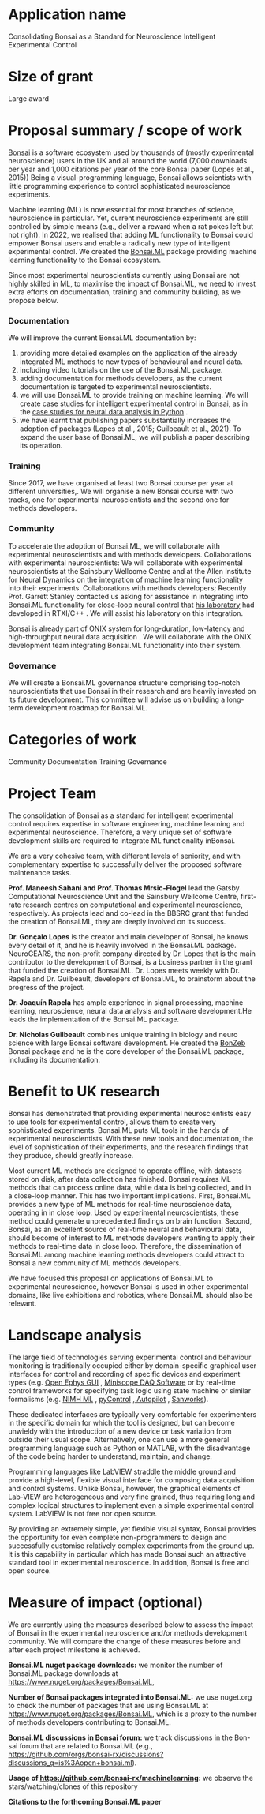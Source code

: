 # Application name

Consolidating Bonsai as a Standard for Neuroscience Intelligent Experimental Control

# Size of grant

Large award

# Proposal summary / scope of work

[Bonsai](https://bonsai-rx.org/) is a software ecosystem used by thousands of (mostly experimental neuroscience) users in the UK and all around the world (7,000 downloads per year and 1,000 citations per year of the core Bonsai paper (Lopes et al., 2015)) Being a visual-programming language, Bonsai allows scientists with little programming experience to control sophisticated neuroscience experiments.

Machine learning (ML) is now essential for most branches of science, neuroscience in particular. Yet, current neuroscience experiments are still controlled by simple means (e.g., deliver a reward when a rat pokes left but not right). In 2022, we realised that adding ML functionality to Bonsai could empower Bonsai users and enable a radically new type of intelligent experimental control. We created the [Bonsai.ML](https://bonsai-rx.org/machinelearning) package providing machine learning functionality to the Bonsai ecosystem.

Since most experimental neuroscientists currently using Bonsai are not highly skilled in ML, to maximise the impact of Bonsai.ML, we need to invest extra efforts on documentation, training and community building, as we propose below.

### Documentation

We will improve the current Bonsai.ML documentation by:
1. providing more detailed examples on the application of the already integrated ML methods to new types of behavioural and neural data.
2. including video tutorials on the use of the Bonsai.ML package.
3. adding documentation for methods developers, as the current documentation is targeted to experimental neuroscientists.
4. we will use Bonsai.ML to provide training on machine learning. We will create case studies for intelligent experimental control in Bonsai, as in the [case studies for neural data analysis in Python](https://mark-kramer.github.io/Case-Studies-Python/intro.html) .
5. we have learnt that publishing papers substantially increases the adoption of packages (Lopes et al., 2015; Guilbeault et al., 2021). To expand the user base of Bonsai.ML, we will publish a paper describing its operation.

### Training
Since 2017, we have organised at least two Bonsai course per year at different universities,. We will organise a new Bonsai course with two tracks, one for experimental neuroscientists and the second one for methods developers.

### Community
To accelerate the adoption of Bonsai.ML, we will collaborate with experimental neuroscientists and with methods developers.
Collaborations with experimental neuroscientists: We will collaborate with experimental neuroscientists at the Sainsbury Wellcome Centre and at the Allen Institute for Neural Dynamics on the integration of machine learning functionality into their experiments.
Collaborations with methods developers; Recently Prof. Garrett Stanley contacted us asking for assistance in integrating into Bonsai.ML functionality for close-loop neural control that [his laboratory](https://stanley.gatech.edu/) had developed in RTXI/C++ . We will assist his laboratory on this integration.

Bonsai is already part of [ONIX](https://www.nature.com/articles/s41592-024-02521-1) system for long-duration, low-latency and high-throughput neural data acquisition . We will collaborate with the ONIX development team integrating Bonsai.ML functionality into their system.

### Governance
We will create a Bonsai.ML governance structure comprising top-notch neuroscientists that use Bonsai in their research and are heavily invested on its future development. This committee will advise us on building a long-term development roadmap for Bonsai.ML.

# Categories of work

Community
Documentation
Training
Governance

# Project Team 

The consolidation of Bonsai as a standard for intelligent experimental control requires expertise in software engineering, machine learning and experimental neuroscience. Therefore, a very unique set of software development skills are required to integrate ML functionality inBonsai.

We are a very cohesive team, with different levels of seniority, and with complementary expertise to successfully deliver the proposed software maintenance tasks.

**Prof. Maneesh Sahani and Prof. Thomas Mrsic-Flogel** lead the Gatsby Computational Neuroscience Unit and the Sainsbury Wellcome Centre, first-rate research centres on computational and experimental neuroscience, respectively. As projects lead and co-lead in the BBSRC grant that funded the creation of Bonsai.ML, they are deeply involved on its success.

**Dr. Gonçalo Lopes** is the creator and main developer of Bonsai, he knows every detail of it, and he is heavily involved in the Bonsai.ML package. NeuroGEARS, the non-profit company directed by Dr. Lopes that is the main contributor to the development of Bonsai, is a business partner in the grant that funded the creation of Bonsai.ML. Dr. Lopes meets weekly with Dr. Rapela and Dr. Guilbeault, developers of Bonsai.ML, to brainstorm about the progress of the project.

**Dr. Joaquı́n Rapela** has ample experience in signal processing, machine learning, neuroscience, neural data analysis and software development.He leads the implementation of the Bonsai.ML package.

**Dr. Nicholas Guilbeault** combines unique training in biology and neuro science with large Bonsai software development. He created the [BonZeb](https://github.com/ncguilbeault/BonZeb) Bonsai package and he is the core developer of the Bonsai.ML package, including its documentation.

#  Benefit to UK research 

Bonsai has demonstrated that providing experimental neuroscientists easy to use tools for experimental control, allows them to create very sophisticated experiments. Bonsai.ML puts ML tools in the hands of experimental neuroscientists. With these new tools and documentation, the level of sophistication of their experiments, and the research findings that they produce, should greatly increase.

Most current ML methods are designed to operate offline, with datasets stored on disk, after data collection has finished. Bonsai requires ML methods that can process online data, while data is being collected, and in a close-loop manner. This has two important implications. First, Bonsai.ML provides a new type of ML methods for real-time neuroscience data, operating in in close loop. Used by experimental neuroscientists, these method could generate unprecedented findings on brain function. Second, Bonsai, as an excellent
source of real-time neural and behavioural data, should become of interest to ML methods developers wanting to apply their methods to real-time data in close loop. Therefore, the dissemination of Bonsai.ML among machine learning methods developers could attract to Bonsai a new community of ML methods developers.

We have focused this proposal on applications of Bonsai.ML to experimental neuroscience, however Bonsai is used in other experimental domains, like live exhibitions and robotics, where Bonsai.ML should also be relevant.

#  Landscape analysis 

The large field of technologies serving experimental control and behaviour monitoring is traditionally occupied either by domain-specific graphical user interfaces for control and recording of specific devices and experiment types (e.g. [Open Ephys GUI](https://open-ephys.org/gui/) , [Miniscope DAQ Software](https://github.com/Aharoni-Lab/Miniscope-DAQ-QT-Software) or by real-time control frameworks for specifying task logic using state machine or similar formalisms (e.g. [NIMH ML](https://monkeylogic.nimh.nih.gov/) , [pyControl](https://pycontrol.readthedocs.io/en/latest/) ,[ Autopilot](https://docs.auto-pi-lot.com/en/latest/) , [Sanworks](https://sanworks.io/index.php)).

These dedicated interfaces are typically very comfortable for experimenters in the specific domain for which the tool is designed, but can become unwieldy with the introduction of a new device or task variation from outside their usual scope. Alternatively, one can use a more general programming language such as Python or MATLAB, with the disadvantage of the code being harder to understand, maintain, and change.

Programming languages like LabVIEW straddle the middle ground and provide a high-level, flexible visual interface for composing data acquisition and control systems. Unlike Bonsai, however, the graphical elements of Lab-VIEW are heterogeneous and very fine grained, thus requiring long and complex logical structures to implement even a simple experimental control system. LabVIEW is not free nor open source.

By providing an extremely simple, yet flexible visual syntax, Bonsai provides the opportunity for even complete non-programmers to design and successfully customise relatively complex experiments from the ground up. It is this capability in particular which has made Bonsai such an attractive standard tool in experimental neuroscience. In addition, Bonsai is free and open source.

# Measure of impact (optional) 

We are currently using the measures described below to assess the impact of Bonsai in the experimental neuroscience and/or methods development community. We will compare the change of these measures before and after each project milestone is achieved.

**Bonsai.ML nuget package downloads:** we monitor the number of Bonsai.ML package downloads at https://www.nuget.org/packages/Bonsai.ML,

**Number of Bonsai packages integrated into Bonsai.ML:** we use nuget.org to check the number of packages that are using Bonsai.ML at https://www.nuget.org/packages/Bonsai.ML, which is a proxy to the number of methods developers contributing to Bonsai.ML.

**Bonsai.ML discussions in Bonsai forum:** we track discussions in the Bon-
sai forum that are related to Bonsai.ML (e.g., https://github.com/orgs/bonsai-rx/discussions?discussions_q=is%3Aopen+bonsai.ml).

**Usage of https://github.com/bonsai-rx/machinelearning:** we observe the stars/watching/clones of this repository

**Citations to the forthcoming Bonsai.ML paper**


